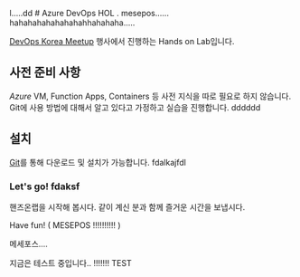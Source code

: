 l.....dd  # Azure DevOps HOL . mesepos...... hahahahahahahahahhahahaha.....

[DevOps Korea Meetup](http://meetup.devopskorea.com/201906/) 행사에서 진행하는 Hands on Lab입니다.

## 사전 준비 사항

*Azure* VM, Function Apps, Containers 등 사전 지식을 따로 필요로 하지 않습니다.
Git에 사용 방법에 대해서 알고 있다고 가정하고 실습을 진행합니다.  dddddd

## 설치

[Git](https://git-scm.com/downloads)를 통해 다운로드 및 설치가 가능합니다. fdalkajfdl

### Let's go! fdaksf 

핸즈온랩을 시작해 봅시다. 같이 계신 분과 함께 즐거운 시간을 보냅시다.

Have fun!    ( MESEPOS !!!!!!!!!!  )


메세포스....

지금은 테스트 중입니다.. !!!!!!!
TEST
